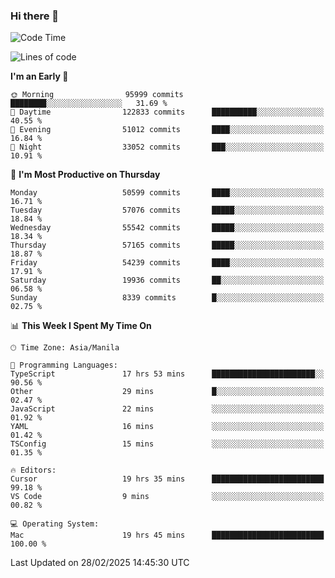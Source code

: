 ### Hi there 👋

<!--START_SECTION:waka-->
![Code Time](http://img.shields.io/badge/Code%20Time-5%2C899%20hrs%2020%20mins-blue)

![Lines of code](https://img.shields.io/badge/From%20Hello%20World%20I%27ve%20Written-117.7%20million%20lines%20of%20code-blue)

**I'm an Early 🐤** 

```text
🌞 Morning                95999 commits       ████████░░░░░░░░░░░░░░░░░   31.69 % 
🌆 Daytime                122833 commits      ██████████░░░░░░░░░░░░░░░   40.55 % 
🌃 Evening                51012 commits       ████░░░░░░░░░░░░░░░░░░░░░   16.84 % 
🌙 Night                  33052 commits       ███░░░░░░░░░░░░░░░░░░░░░░   10.91 % 
```
📅 **I'm Most Productive on Thursday** 

```text
Monday                   50599 commits       ████░░░░░░░░░░░░░░░░░░░░░   16.71 % 
Tuesday                  57076 commits       █████░░░░░░░░░░░░░░░░░░░░   18.84 % 
Wednesday                55542 commits       █████░░░░░░░░░░░░░░░░░░░░   18.34 % 
Thursday                 57165 commits       █████░░░░░░░░░░░░░░░░░░░░   18.87 % 
Friday                   54239 commits       ████░░░░░░░░░░░░░░░░░░░░░   17.91 % 
Saturday                 19936 commits       ██░░░░░░░░░░░░░░░░░░░░░░░   06.58 % 
Sunday                   8339 commits        █░░░░░░░░░░░░░░░░░░░░░░░░   02.75 % 
```


📊 **This Week I Spent My Time On** 

```text
🕑︎ Time Zone: Asia/Manila

💬 Programming Languages: 
TypeScript               17 hrs 53 mins      ███████████████████████░░   90.56 % 
Other                    29 mins             █░░░░░░░░░░░░░░░░░░░░░░░░   02.47 % 
JavaScript               22 mins             ░░░░░░░░░░░░░░░░░░░░░░░░░   01.92 % 
YAML                     16 mins             ░░░░░░░░░░░░░░░░░░░░░░░░░   01.42 % 
TSConfig                 15 mins             ░░░░░░░░░░░░░░░░░░░░░░░░░   01.35 % 

🔥 Editors: 
Cursor                   19 hrs 35 mins      █████████████████████████   99.18 % 
VS Code                  9 mins              ░░░░░░░░░░░░░░░░░░░░░░░░░   00.82 % 

💻 Operating System: 
Mac                      19 hrs 45 mins      █████████████████████████   100.00 % 
```


 Last Updated on 28/02/2025 14:45:30 UTC
<!--END_SECTION:waka-->


<!--
**rad182/rad182** is a ✨ _special_ ✨ repository because its `README.md` (this file) appears on your GitHub profile.

Here are some ideas to get you started:

- 🔭 I’m currently working on ...
- 🌱 I’m currently learning ...
- 👯 I’m looking to collaborate on ...
- 🤔 I’m looking for help with ...
- 💬 Ask me about ...
- 📫 How to reach me: ...
- 😄 Pronouns: ...
- ⚡ Fun fact: ...
-->
